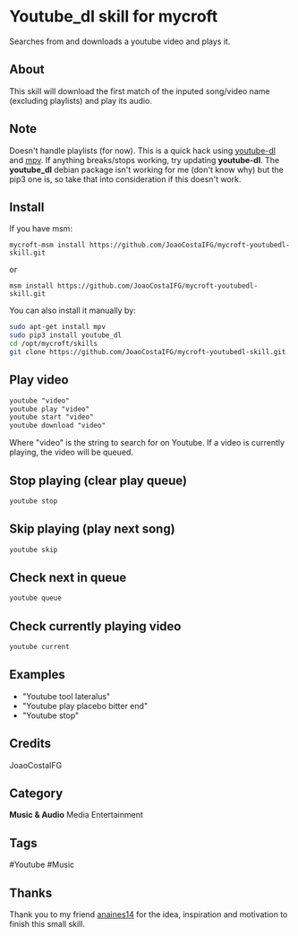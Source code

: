 # Youtube_dl skill for mycroft

Searches from and downloads a youtube video and plays it.

## About

This skill will download the first match of the inputed song/video name (excluding
playlists) and play its audio.

## Note

Doesn't handle playlists (for now).
This is a quick hack using [youtube-dl](https://github.com/ytdl-org/youtube-dl/)
and [mpv](https://github.com/mpv-player/mpv). If anything breaks/stops working,
try updating **youtube-dl**. The **youtube_dl** debian package isn't working
for me (don't know why) but the pip3 one is, so take that into consideration
if this doesn't work.

## Install

If you have msm:

`mycroft-msm install https://github.com/JoaoCostaIFG/mycroft-youtubedl-skill.git`

or

`msm install https://github.com/JoaoCostaIFG/mycroft-youtubedl-skill.git`

You can also install it manually by:

```sh
sudo apt-get install mpv
sudo pip3 install youtube_dl
cd /opt/mycroft/skills
git clone https://github.com/JoaoCostaIFG/mycroft-youtubedl-skill.git
```

## Play video

```txt
youtube "video"
youtube play "video"
youtube start "video"
youtube download "video"
```

Where "video" is the string to search for on Youtube. If a video is currently
playing, the video will be queued.

## Stop playing (clear play queue)

```txt
youtube stop
```

## Skip playing (play next song)

```txt
youtube skip
```

## Check next in queue

```txt
youtube queue
```

## Check currently playing video

```txt
youtube current
```

## Examples

- "Youtube tool lateralus"
- "Youtube play placebo bitter end"
- "Youtube stop"

## Credits

JoaoCostaIFG

## Category

**Music & Audio**
Media
Entertainment

## Tags

#Youtube
#Music

## Thanks

Thank you to my friend [anaines14](https://github.com/anaines14) for the idea,
inspiration and motivation to finish this small skill.

